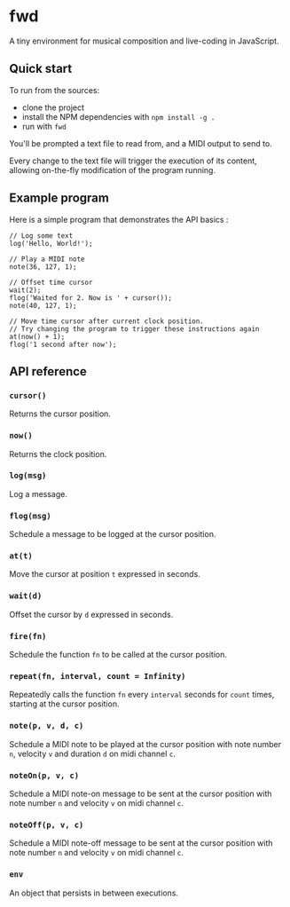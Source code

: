 # fwd

A tiny environment for musical composition and live-coding in JavaScript.

## Quick start

To run from the sources:

- clone the project
- install the NPM dependencies with `npm install -g .`
- run with `fwd`

You'll be prompted a text file to read from, and a MIDI output to send to.

Every change to the text file will trigger the execution of its content,
allowing on-the-fly modification of the program running.

## Example program

Here is a simple program that demonstrates the API basics :

```
// Log some text
log('Hello, World!');

// Play a MIDI note
note(36, 127, 1);

// Offset time cursor
wait(2);
flog('Waited for 2. Now is ' + cursor());
note(40, 127, 1);

// Move time cursor after current clock position.
// Try changing the program to trigger these instructions again
at(now() + 1);
flog('1 second after now');
```

## API reference

### `cursor()`

Returns the cursor position.

### `now()`

Returns the clock position.

### `log(msg)`

Log a message.

### `flog(msg)`

Schedule a message to be logged at the cursor position.

### `at(t)`

Move the cursor at position `t` expressed in seconds.

### `wait(d)`

Offset the cursor by `d` expressed in seconds.

### `fire(fn)`

Schedule the function `fn` to be called at the cursor position.

### `repeat(fn, interval, count = Infinity)`

Repeatedly calls the function `fn` every `interval` seconds for `count` times, starting at the cursor position.

### `note(p, v, d, c)`

Schedule a MIDI note to be played at the cursor position
with note number `n`, velocity `v` and duration `d` on midi channel `c`.

### `noteOn(p, v, c)`

Schedule a MIDI note-on message to be sent at the cursor position
with note number `n` and velocity `v` on midi channel `c`.

### `noteOff(p, v, c)`

Schedule a MIDI note-off message to be sent at the cursor position
with note number `n` and velocity `v` on midi channel `c`.

### `env`

An object that persists in between executions.
